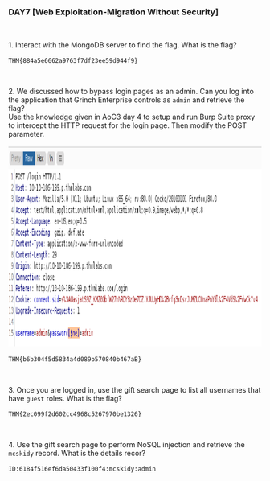 <h3 align="left">DAY7 [Web Exploitation-Migration Without Security]
</h3>
<br>
<p align="left">1. Interact with the MongoDB server to find the flag. What is the flag?<p>
  
```
THM{884a5e6662a9763f7df23ee59d944f9}
```
<br>
  <p align="left">2. We discussed how to bypass login pages as an admin. Can you log into the application that Grinch Enterprise controls as <code>admin</code> and retrieve the flag?<br>Use the knowledge given in AoC3 day 4 to setup and run Burp Suite proxy to intercept the HTTP request for the login page. Then modify the POST parameter.</p>
<p align="center">
  <img width="800" height="400" alt="Your internet speed sucks" src="11ebe0504325632b2690ebb147fdcf58.png"></img></p>

```
THM{b6b304f5d5834a4d089b570840b467aB}
```
<br>
<p align="left">3. Once you are logged in, use the gift search page to list all usernames that have <code>guest</code> roles. What is the flag?<p>
  
```
THM{2ec099f2d602cc4968c5267970be1326}
```
<br>
  <p align="left">4. Use the gift search page to perform NoSQL injection and retrieve the <code>mcskidy</code> record. What is the details recor?<p>
  
```
ID:6184f516ef6da50433f100f4:mcskidy:admin
```
